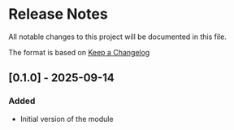 # Release Notes
All notable changes to this project will be documented in this file.

The format is based on [Keep a Changelog](https://keepachangelog.com/en/1.1.0/)
## [0.1.0] - 2025-09-14
### Added
- Initial version of the module